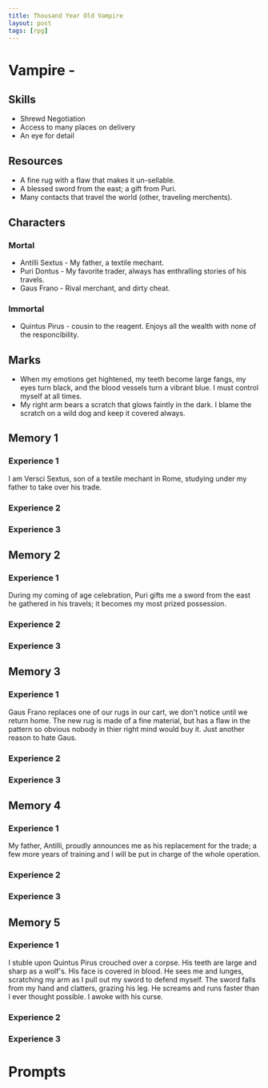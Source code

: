 ```yaml
---
title: Thousand Year Old Vampire
layout: post
tags: [rpg]
---
```


# Vampire -
## Skills
- Shrewd Negotiation
- Access to many places on delivery
- An eye for detail

## Resources
- A fine rug with a flaw that makes it un-sellable.
- A blessed sword from the east; a gift from Puri.
- Many contacts that travel the world (other, traveling merchents).

## Characters
### Mortal
- Antilli Sextus - My father, a textile mechant.
- Puri Dontus - My favorite trader, always has enthralling stories of his travels.
- Gaus Frano - Rival merchant, and dirty cheat.

### Immortal
- Quintus Pirus - cousin to the reagent. Enjoys all the wealth with none of the responcibility.

## Marks
- When my emotions get hightened, my teeth become large fangs, my eyes turn black, and the blood vessels turn a vibrant blue. I must control myself at all times.
- My right arm bears a scratch that glows faintly in the dark. I blame the scratch on a wild dog and keep it covered always.

## Memory 1
### Experience 1
I am Versci Sextus, son of a textile mechant in Rome, studying under my father to take over his trade.
### Experience 2
### Experience 3

## Memory 2
### Experience 1
During my coming of age celebration, Puri gifts me a sword from the east he gathered in his travels; it becomes my most prized possession.
### Experience 2
### Experience 3

## Memory 3
### Experience 1
Gaus Frano replaces one of our rugs in our cart, we don't notice until we return home. The new rug is made of a fine material, but has a flaw in the pattern so obvious nobody in thier right mind would buy it. Just another reason to hate Gaus.
### Experience 2
### Experience 3

## Memory 4
### Experience 1
My father, Antilli, proudly announces me as his replacement for the trade; a few more years of training and I will be put in charge of the whole operation.
### Experience 2
### Experience 3

## Memory 5
### Experience 1
I stuble upon Quintus Pirus crouched over a corpse. His teeth are large and sharp as a wolf's. His face is covered in blood. He sees me and lunges, scratching my arm as I pull out my sword to defend myself. The sword falls from my hand and clatters, grazing his leg. He screams and runs faster than I ever thought possible. I awoke with his curse.
### Experience 2
### Experience 3

# Prompts
